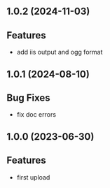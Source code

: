 ## 1.0.2 (2024-11-03)

## Features

- add iis output and ogg format

## 1.0.1 (2024-08-10)

## Bug Fixes

- fix doc errors

## 1.0.0 (2023-06-30)

## Features

- first upload
